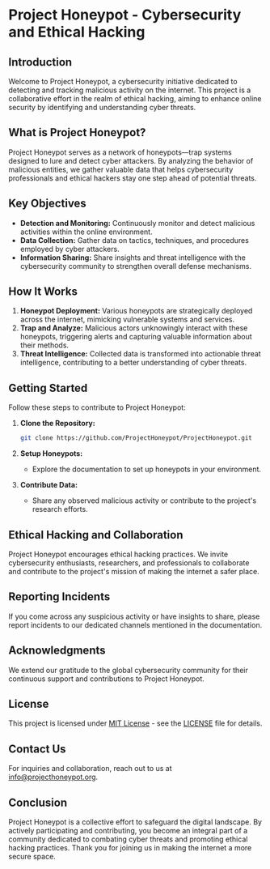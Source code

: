 
# Project Honeypot - Cybersecurity and Ethical Hacking

## Introduction

Welcome to Project Honeypot, a cybersecurity initiative dedicated to detecting and tracking malicious activity on the internet. This project is a collaborative effort in the realm of ethical hacking, aiming to enhance online security by identifying and understanding cyber threats.

## What is Project Honeypot?

Project Honeypot serves as a network of honeypots—trap systems designed to lure and detect cyber attackers. By analyzing the behavior of malicious entities, we gather valuable data that helps cybersecurity professionals and ethical hackers stay one step ahead of potential threats.

## Key Objectives

- **Detection and Monitoring:** Continuously monitor and detect malicious activities within the online environment.
- **Data Collection:** Gather data on tactics, techniques, and procedures employed by cyber attackers.
- **Information Sharing:** Share insights and threat intelligence with the cybersecurity community to strengthen overall defense mechanisms.

## How It Works

1. **Honeypot Deployment:** Various honeypots are strategically deployed across the internet, mimicking vulnerable systems and services.
2. **Trap and Analyze:** Malicious actors unknowingly interact with these honeypots, triggering alerts and capturing valuable information about their methods.
3. **Threat Intelligence:** Collected data is transformed into actionable threat intelligence, contributing to a better understanding of cyber threats.

## Getting Started

Follow these steps to contribute to Project Honeypot:

1. **Clone the Repository:**
   ```bash
   git clone https://github.com/ProjectHoneypot/ProjectHoneypot.git
   ```

2. **Setup Honeypots:**
   - Explore the documentation to set up honeypots in your environment.

3. **Contribute Data:**
   - Share any observed malicious activity or contribute to the project's research efforts.

## Ethical Hacking and Collaboration

Project Honeypot encourages ethical hacking practices. We invite cybersecurity enthusiasts, researchers, and professionals to collaborate and contribute to the project's mission of making the internet a safer place.

## Reporting Incidents

If you come across any suspicious activity or have insights to share, please report incidents to our dedicated channels mentioned in the documentation.

## Acknowledgments

We extend our gratitude to the global cybersecurity community for their continuous support and contributions to Project Honeypot.

## License

This project is licensed under [MIT License](LICENSE) - see the [LICENSE](LICENSE) file for details.

## Contact Us

For inquiries and collaboration, reach out to us at [info@projecthoneypot.org](mailto:info@projecthoneypot.org).

## Conclusion

Project Honeypot is a collective effort to safeguard the digital landscape. By actively participating and contributing, you become an integral part of a community dedicated to combating cyber threats and promoting ethical hacking practices. Thank you for joining us in making the internet a more secure space.
```